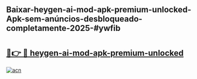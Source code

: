 ## Baixar-heygen-ai-mod-apk-premium-unlocked-Apk-sem-anúncios-desbloqueado-completamente-2025-#ywfib

# <h2><a href="https://ainizakaria.my?title=heygen-ai-mod-apk-premium-unlocked&ref=20M">🔗👉 🔴 heygen-ai-mod-apk-premium-unlocked</a></h2>

[![acn](https://github.com/user-attachments/assets/0f9c940e-d8b0-45ae-aac7-cd30a18b3e1c)](https://ainizakaria.my?title=heygen-ai-mod-apk-premium-unlocked&ref=20M)

